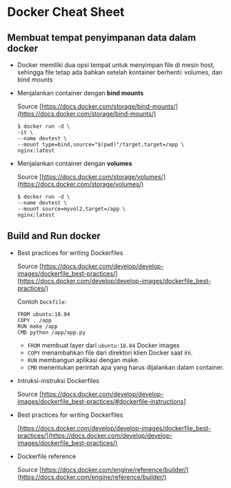 # Docker Cheat Sheet

## Membuat tempat penyimpanan data dalam docker
- Docker memiliki dua opsi tempat untuk menyimpan file di mesin host, sehingga file tetap ada bahkan setelah kontainer berhenti: volumes, dan bind mounts
- Menjalankan container dengan __bind mounts__
  
  Source [https://docs.docker.com/storage/bind-mounts/](https://docs.docker.com/storage/bind-mounts/)
  ```
  $ docker run -d \
  -it \
  --name devtest \
  --mount type=bind,source="$(pwd)"/target,target=/app \
  nginx:latest
  ```
- Menjalankan container dengan __volumes__
  
  Source [https://docs.docker.com/storage/volumes/](https://docs.docker.com/storage/volumes/)
  ```
  $ docker run -d \
  --name devtest \
  --mount source=myvol2,target=/app \
  nginx:latest
  ```
## Build and Run docker
- Best practices for writing Dockerfiles
  
  Source [https://docs.docker.com/develop/develop-images/dockerfile_best-practices/](https://docs.docker.com/develop/develop-images/dockerfile_best-practices/)
  
  Contoh `Dockfile`:
  ```
  FROM ubuntu:18.04
  COPY . /app
  RUN make /app
  CMD python /app/app.py
  ```
  
  - `FROM` membuat layer dari `ubuntu:18.04` Docker images
  - `COPY` menambahkan file dari direktori klien Docker saat ini.
  - `RUN` membangun aplikasi dengan make.
  - `CMD` menentukan perintah apa yang harus dijalankan dalam container.
  
- Intruksi-instruksi Dockerfiles

  Source [https://docs.docker.com/develop/develop-images/dockerfile_best-practices/#dockerfile-instructions]
  
- Best practices for writing Dockerfiles
  
  [https://docs.docker.com/develop/develop-images/dockerfile_best-practices/](https://docs.docker.com/develop/develop-images/dockerfile_best-practices/)
  
- Dockerfile reference

  Source [https://docs.docker.com/engine/reference/builder/](https://docs.docker.com/engine/reference/builder/)
  
